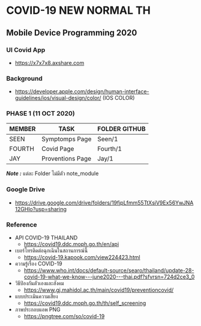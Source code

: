 # COVID-19 NEW NORMAL TH
## Mobile Device Programming 2020
### UI Covid App
- https://x7x7x8.axshare.com
### Background
- https://developer.apple.com/design/human-interface-guidelines/ios/visual-design/color/ (IOS COLOR)
### PHASE 1 (11 OCT 2020)

| MEMBER | TASK | FOLDER GITHUB |
| ----------- | ----------- | ----------- |
| SEEN      | Symptomps Page | Seen/1 |
| FOURTH   | Covid Page | Fourth/1 |
| JAY   | Proventions Page | Jay/1 |

***Note :*** แต่ละ Folder ไม่มีตัว note_module 
### Google Drive
- https://drive.google.com/drive/folders/19fjpLfmm55TtXsiV9Ex56YwJNA12GHlo?usp=sharing
### Reference
- API COVID-19 THAILAND
    - https://covid19.ddc.moph.go.th/en/api
- เบอร์โทรติดต่อฉุกเฉินในสถานการณ์นี้
    - https://covid-19.kapook.com/view224423.html
- ความรู้เรื่อง COVID-19
    - https://www.who.int/docs/default-source/searo/thailand/update-28-covid-19-what-we-know---june2020---thai.pdf?sfvrsn=724d2ce3_0
- วิธีป้องกันตัวเองและสังคม
    - https://www.gj.mahidol.ac.th/main/covid19/preventioncovid/
- แบบประเมินความเสี่ยง
    - https://covid19.ddc.moph.go.th/th/self_screening
- ภาพประกอบแอพ PNG
    - https://pngtree.com/so/covid-19
